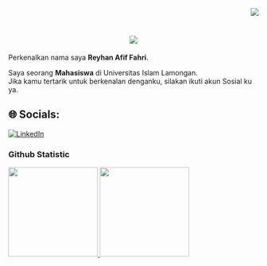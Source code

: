 <img align="right" src="https://visitor-badge.laobi.icu/badge?page_id=Reyhan-Code.Reyhan-Code" /><br>

<h1 align="center">
    <img src="https://readme-typing-svg.herokuapp.com/?font=Righteous&size=35&center=true&vCenter=true&width=500&height=70&duration=4000&lines=Hallo+Semua!+👋;+I'm+Reyhan+Afif+Fahri!;+はじ+めま+して;"/>
</h1>

Perkenalkan nama saya **Reyhan Afif Fahri**.<br>

Saya seorang **Mahasiswa** di Universitas Islam Lamongan.<br>
Jika kamu tertarik untuk berkenalan denganku, silakan ikuti akun Sosial ku ya.

## 🌐 Socials:
[![LinkedIn](https://img.shields.io/badge/LinkedIn-%230077B5.svg?logo=linkedin&logoColor=white)](https://www.linkedin.com/in/reyhan-afif-fahri-7b4072220/) <br>

### Github Statistic

<p align="left">
<a href="https://github.com/Reyhan-Code">
  <img height="180em" src="https://github-readme-stats-eight-theta.vercel.app/api?username=Reyhan-Code&show_icons=true&theme=algolia&include_all_commits=true&count_private=true"/>
  <img height="180em" src="https://github-readme-stats-eight-theta.vercel.app/api/top-langs/?username=Reyhan-Code&layout=compact&langs_count=8&theme=algolia"/>
</a>
</p>

